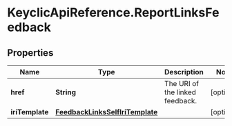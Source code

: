 # KeyclicApiReference.ReportLinksFeedback

## Properties
Name | Type | Description | Notes
------------ | ------------- | ------------- | -------------
**href** | **String** | The URI of the linked feedback. | [optional] 
**iriTemplate** | [**FeedbackLinksSelfIriTemplate**](FeedbackLinksSelfIriTemplate.md) |  | [optional] 


